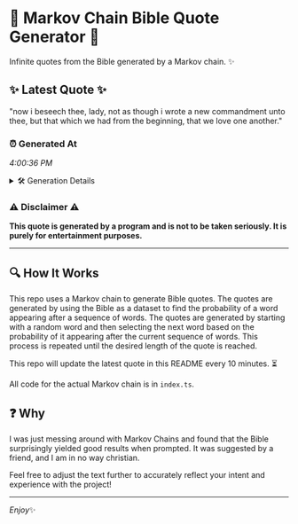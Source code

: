# 📖 Markov Chain Bible Quote Generator 📖

Infinite quotes from the Bible generated by a Markov chain. ✨

## ✨ Latest Quote ✨
"now i beseech thee, lady, not as though i wrote a new commandment unto thee, but that which we had from the beginning, that we love one another."

### ⏰ Generated At
*4:00:36 PM*

<details>
    <summary>🛠️ Generation Details</summary>
    <p>
        <strong>🌱 Seed:</strong> now<br>
        <strong>🔄 Iterations:</strong> 27<br>
        <strong>📜 Context History:</strong><br>[ now ]: i<br>[ now, i ]: beseech<br>[ now, i, beseech ]: thee,<br>[ now, i, beseech, thee, ]: lady,<br>[ now, i, beseech, thee,, lady, ]: not<br>[ now, i, beseech, thee,, lady,, not ]: as<br>[ i, beseech, thee,, lady,, not, as ]: though<br>[ beseech, thee,, lady,, not, as, though ]: i<br>[ thee,, lady,, not, as, though, i ]: wrote<br>[ lady,, not, as, though, i, wrote ]: a<br>[ not, as, though, i, wrote, a ]: new<br>[ as, though, i, wrote, a, new ]: commandment<br>[ though, i, wrote, a, new, commandment ]: unto<br>[ i, wrote, a, new, commandment, unto ]: thee,<br>[ wrote, a, new, commandment, unto, thee, ]: but<br>[ a, new, commandment, unto, thee,, but ]: that<br>[ new, commandment, unto, thee,, but, that ]: which<br>[ commandment, unto, thee,, but, that, which ]: we<br>[ unto, thee,, but, that, which, we ]: had<br>[ thee,, but, that, which, we, had ]: from<br>[ but, that, which, we, had, from ]: the<br>[ that, which, we, had, from, the ]: beginning,<br>[ which, we, had, from, the, beginning, ]: that<br>[ we, had, from, the, beginning,, that ]: we<br>[ had, from, the, beginning,, that, we ]: love<br>[ from, the, beginning,, that, we, love ]: one<br>[ the, beginning,, that, we, love, one ]: another.<br>
    </p>
</details>

### ⚠️ Disclaimer ⚠️
**This quote is generated by a program and is not to be taken seriously. It is purely for entertainment purposes.**

---

## 🔍 How It Works

This repo uses a Markov chain to generate Bible quotes. The quotes are generated by using the Bible as a dataset to find the probability of a word appearing after a sequence of words. The quotes are generated by starting with a random word and then selecting the next word based on the probability of it appearing after the current sequence of words. This process is repeated until the desired length of the quote is reached.

This repo will update the latest quote in this README every 10 minutes. ⏳

All code for the actual Markov chain is in `index.ts`.

## ❓ Why

I was just messing around with Markov Chains and found that the Bible surprisingly yielded good results when prompted. 
It was suggested by a friend, and I am in no way christian.

Feel free to adjust the text further to accurately reflect your intent and experience with the project!

---

*Enjoy*✨
